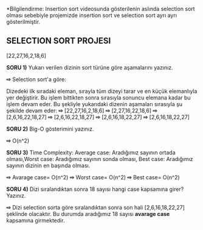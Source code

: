 *Bilgilendirme: Insertion sort videosunda gösterilenin aslında selection sort olması sebebiyle projemizde insertion sort ve selection sort ayrı ayrı gösterilmiştir.

SELECTION SORT PROJESI
----------------------
[22,27,16,2,18,6] 

**SORU 1)** Yukarı verilen dizinin sort türüne göre aşamalarını yazınız.

**⇨** Selection sort'a göre:

Dizedeki ilk sıradaki eleman, sırayla tüm dizeyi tarar ve en küçük elemanlıyla yer değiştirir. Bu işlem bittikten sonra sırasıyla sonuncu elemana kadar bu işlem devam eder. Bu şekliyle yukarıdaki dizenin aşamaları sırasıyla şu şekilde devam eder:
**⇨** [22,27,16,2,18,6]
**⇨** [2,27,16,22,18,6] 
**⇨** [2,6,16,22,18,27] 
**⇨** [2,6,16,22,18,27]
**⇨** [2,6,16,18,22,27]
**⇨** [2,6,16,18,22,27]

**SORU 2)** Big-O gösterimini yazınız.

**⇨** O(n^2)

**SORU 3)** Time Complexity: Average case: Aradığımız sayının ortada olması,Worst case: Aradığımız sayının sonda olması, Best case: Aradığımız sayının dizinin en başında olması.

**⇨** Avarage case= O(n^2)
**⇨** Worst case= O(n^2)
**⇨** Best case= O(n^2)

**SORU 4)** Dizi sıralandıktan sonra 18 sayısı hangi case kapsamına girer? Yazınız.

**⇨** Dizi selection sorta göre sıralandıktan sonra son hali [2,6,16,18,22,27] şeklinde olacaktır. 
Bu durumda aradığımız 18 sayısı **avarage case** kapsamına girmektedir.
